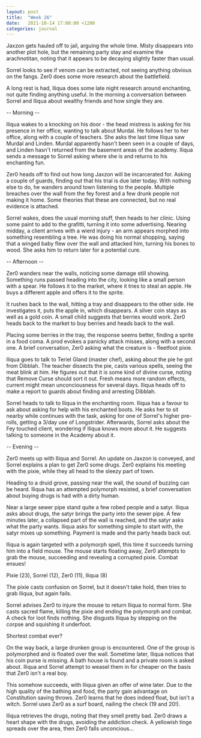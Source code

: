 ```yaml
---
layout: post
title:  "Week 26"
date:   2021-10-14 17:00:00 +1200
categories: journal
---
```

Jaxzon gets hauled off to jail, arguing the whole time. Misty disappears into another plot hole, but the remaining party stay and examine the arachnotitan, noting that it appears to be decaying slightly faster than usual.

Sorrel looks to see if venom can be extracted, not seeing anything obvious on the fangs. Zer0 does some more research about the battlefield.

A long rest is had, Iliqua does some late night research around enchanting, not quite finding anything useful. In the morning a conversation between Sorrel and Iliqua about wealthy friends and how single they are.

-- Morning --

Iliqua wakes to a knocking on his door - the head mistress is asking for his presence in her office, wanting to talk about Murdal. He follows her to her office, along with a couple of teachers. She asks the last time Iliqua saw Murdal and Linden. Murdal apparently hasn't been seen in a couple of days, and Linden hasn't returned from the basement areas of the academy. Iliqua sends a message to Sorrel asking where she is and returns to his enchanting fun.

Zer0 heads off to find out how long Jaxzon will be incarcerated for. Asking a couple of guards, finding out that his trial is due later today. With nothing else to do, he wanders around town listening to the people. Multiple breaches over the wall from the fey forest and a few drunk people not making it home. Some theories that these are connected, but no real evidence is attached.

Sorrel wakes, does the usual morning stuff, then heads to her clinic. Using some paint to add to the grafitti, turning it into some advertising. Nearing midday, a client arrives with a wierd injury - an arm appears morphed into something resembling a tree. He was doing his normal shopping, saying that a winged baby flew over the wall and attacked him, turning his bones to wood. She asks him to return later for a potential cure.

-- Afternoon --

Zer0 wanders near the walls, noticing some damage still showing. Something runs passed heading into the city, looking like a small person with a spear. He follows it to the market, where it tries to steal an apple. He buys a different apple and offers it to the sprite.

It rushes back to the wall, hitting a tray and disappears to the other side. He investigates it, puts the apple in, which disappears. A silver coin stays as well as a gold coin. A small child suggests that berries would work. Zer0 heads back to the market to buy berries and heads back to the wall.

Placing some berries in the tray, the response seems better, finding a sprite in a food coma. A prod evokes a panicky attack misses, along with a second one. A brief conversation, Zer0 asking what the creature is - fleetfoot pixie.

Iliqua goes to talk to Teriel Gland (master chef), asking about the pie he got from Dibblah. The teacher dissects the pie, casts various spells, seeing the meat blink at him. He figures out that it is some kind of divine curse, noting that Remove Curse should sort it out. Fresh means more random effects, current might mean unconciousness for several days. Iliqua heads off to make a report to guards about finding and arresting Dibblah.

Sorrel heads to talk to Iliqua in the enchanting room. Iliqua has a favour to ask about asking for help with his enchanted boots. He asks her to sit nearby while continues with the task, asking for one of Sorrel's higher pre-rolls, getting a 3/day use of Longstrider. Afterwards, Sorrel asks about the Fey touched client, wondering if Iliqua knows more about it. He suggests talking to someone in the Academy about it.

-- Evening --

Zer0 meets up with Iliqua and Sorrel. An update on Jaxzon is conveyed, and Sorrel explains a plan to get Zer0 some drugs. Zer0 explains his meeting with the pixie, while they all head to the sleezy part of town.

Heading to a druid grove, passing near the wall, the sound of buzzing can be heard. Iliqua has an attempted polymorph resisted, a brief conversation about buying drugs is had with a dirty human.

Near a large sewer pipe stand quite a few robed people and a satyr. Iliqua asks about drugs, the satyr brings the party into the sewer pipe. A few minutes later, a collapsed part of the wall is reached, and the satyr asks what the party wants. Iliqua asks for something simple to start with, the satyr mixes up something. Payment is made and the party heads back out.

Iliqua is again targeted with a polymorph spell, this time it succeeds turning him into a field mouse. The mouse starts floating away, Zer0 attempts to grab the mouse, succeeding and revealing a corrupted pixie. Combat ensues!

Pixie (23), Sorrel (12), Zer0 (11), Iliqua (8)

The pixie casts confusion on Sorrel, but it doesn't take hold, then tries to grab Iliqua, but again fails.

Sorrel advises Zer0 to injure the mouse to return Iliqua to normal form. She casts sacred flame, killing the pixie and ending the polymorph and combat. A check for loot finds nothing. She disgusts Iliqua by stepping on the corpse and squishing it underfoot.

Shortest combat ever?

On the way back, a large drunken group is encountered. One of the group is polymorphed and is floated over the wall. Sometime later, Iliqua notices that his coin purse is missing. A bath house is found and a private room is asked about. Iliqua and Sorrel attempt to weasel them in for cheaper on the basis that Zer0 isn't a real boy.

This somehow succeeds, with Iliqua given an offer of wine later. Due to the high quality of the bathing and food, the party gain advantage on Constitution saving throws. Zer0 learns that he does indeed float, but isn't a witch. Sorrel uses Zer0 as a surf board, nailing the check (19 and 20!).

Iliqua retrieves the drugs, noting that they smell pretty bad. Zer0 draws a heart shape with the drugs, avoiding the addiction check. A yellowish tinge spreads over the area, then Zer0 falls unconcious...